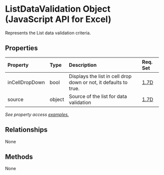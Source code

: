 # ListDataValidation Object (JavaScript API for Excel)

Represents the List data validation criteria.

## Properties

| Property	   | Type	|Description| Req. Set|
|:---------------|:--------|:----------|:----|
|inCellDropDown|bool|Displays the list in cell drop down or not, it defaults to true.|[1.7D](../requirement-sets/excel-api-requirement-sets.md)|
|source|object|Source of the list for data validation|[1.7D](../requirement-sets/excel-api-requirement-sets.md)|

_See property access [examples.](#property-access-examples)_

## Relationships
None


## Methods
None

